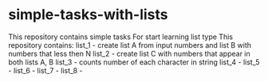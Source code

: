 # simple-tasks-with-lists
This repository contains simple tasks
For start learning list type
This repository contains:
list_1 - create list A from input numbers and list B with numbers that less then N
list_2 - create list C with numbers that appear in both lists A, B
list_3 - counts number of each character in string
list_4 -
list_5 -
list_6 -
list_7 -
list_8 -
